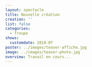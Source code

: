 ```yaml
---
layout: spectacle
title: Nouvelle création
creation: ''
list: false
categories:
  - Troupe
shows:
  customdate: 2018-07
poster: ../images/teaser-affiche.jpg
image: ../images/teaser-photo.jpg
overview: Travail en cours...
---
```

